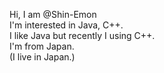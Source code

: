 Hi, I am @Shin-Emon  
I'm interested in Java, C++.  
I like Java but recently I using C++.  
I'm from Japan.  
(I live in Japan.)  

